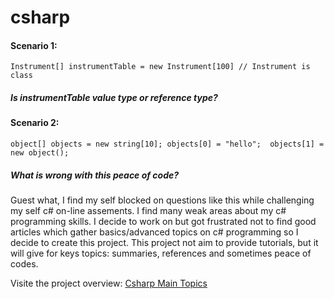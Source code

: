 csharp
======


#### Scenario 1:

`Instrument[] instrumentTable = new Instrument[100] // Instrument is class`

##### Is instrumentTable value type or reference type?

#### Scenario 2: 
`object[] objects = new string[10];
objects[0] = "hello"; 
objects[1] = new object(); `

##### What is wrong with this peace of code? 


Guest what, I find my self blocked on questions like this while challenging my self c# on-line assements.
I find many weak areas about my c# programming skills.
I decide to work on but got frustrated not to find good articles which gather basics/advanced topics on c# programming so I decide to create this project.
This project not aim to provide tutorials, but it will give for keys topics: summaries, references and sometimes peace of codes.

Visite the project overview: 
[Csharp Main Topics](http://saidmohamedali.github.io/csharp/)

